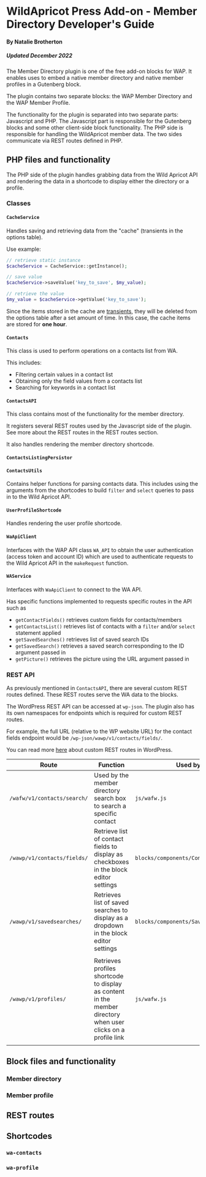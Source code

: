 # WildApricot Press Add-on - Member Directory Developer's Guide

#### By Natalie Brotherton

##### *Updated December 2022*

The Member Directory plugin is one of the free add-on blocks for WAP. It enables uses to embed a native member directory and native member profiles in a Gutenberg block.

The plugin contains two separate blocks: the WAP Member Directory and the WAP Member Profile.

The functionality for the plugin is separated into two separate parts: Javascript and PHP. The Javascript part is responsible for the Gutenberg blocks and some other client-side block functionality. The PHP side is responsible for handling the WildApricot member data. The two sides communicate via REST routes defined in PHP.

## PHP files and functionality
The PHP side of the plugin handles grabbing data from the Wild Apricot API and rendering the data in a shortcode to display either the directory or a profile.

### Classes
#### `CacheService`
Handles saving and retrieving data from the "cache" (transients in the options table).

Use example:
```php
// retrieve static instance
$cacheService = CacheService::getInstance();

// save value
$cacheService->saveValue('key_to_save', $my_value);

// retrieve the value
$my_value = $cacheService->getValue('key_to_save');
```

Since the items stored in the cache are [transients](https://developer.wordpress.org/apis/transients/), they will be deleted from the options table after a set amount of time. In this case, the cache items are stored for **one hour**.

#### `Contacts`
This class is used to perform operations on a contacts list from WA.

This includes:
* Filtering certain values in a contact list
* Obtaining only the field values from a contacts list
* Searching for keywords in a contact list

#### `ContactsAPI`
This class contains most of the functionality for the member directory. 

It registers several REST routes used by the Javascript side of the plugin. See more about the REST routes in the REST routes section.

It also handles rendering the member directory shortcode.

#### `ContactsListingPersistor`

#### `ContactsUtils`
Contains helper functions for parsing contacts data. This includes using the arguments from the shortcodes to build `filter` and `select` queries to pass in to the Wild Apricot API. 

#### `UserProfileShortcode`
Handles rendering the user profile shortcode.

#### `WaApiClient`
Interfaces with the WAP API class `WA_API` to obtain the user authentication (access token and account ID) which are used to authenticate requests to the Wild Apricot API in the `makeRequest` function.

#### `WAService`
Interfaces with `WaApiClient` to connect to the WA API.

Has specific functions implemented to requests specific routes in the API such as
* `getContactFields()` retrieves custom fields for contacts/members
* `getContactsList()` retrieves list of contacts with a `filter` and/or `select` statement applied
* `getSavedSearches()` retrieves list of saved search IDs
* `getSavedSearch()` retrieves a saved search corresponding to the ID argument passed in
* `getPicture()` retrieves the picture using the URL argument passed in

### REST API
As previously mentioned in `ContactsAPI`, there are several custom REST routes defined. These REST routes serve the WA data to the blocks.

The WordPress REST API can be accessed at `wp-json`. The plugin also has its own namespaces for endpoints which is required for custom REST routes.

For example, the full URL (relative to the WP website URL) for the contact fields endpoint would be `/wp-json/wawp/v1/contacts/fields/`. 

You can read more [here](https://developer.wordpress.org/rest-api/extending-the-rest-api/routes-and-endpoints/) about custom REST routes in WordPress.

Route   |   Function  | Used by | Arguments
--------|-------------|---------|-----------
`/wafw/v1/contacts/search/` | Used by the member directory search box to search a specific contact | `js/wafw.js` | None
`/wawp/v1/contacts/fields/` | Retrieve list of contact fields to display as checkboxes in the block editor settings | `blocks/components/ContactFields.js` | None
`/wawp/v1/savedsearches/` | Retrieves list of saved searches to display as a dropdown in the block editor settings | `blocks/components/SavedSearches.js` | None
`/wawp/v1/profiles/` | Retrieves profiles shortcode to display as content in the member directory when user clicks on a profile link | `js/wafw.js` | <ul><li>`int` `id` User ID</li><li>`bool` `hideResFields` Hide restricted fields</li><li>`array` `fields` List of contact fields to display</li></ul>



## Block files and functionality

### Member directory

### Member profile

## REST routes

## Shortcodes
### `wa-contacts`

### `wa-profile`